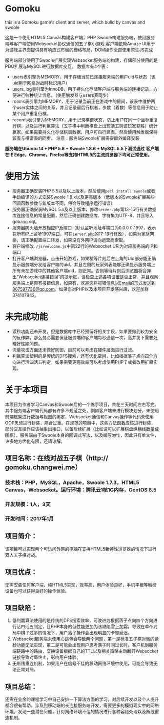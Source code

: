 # Gomoku
this is a Gomoku game's client and server, which bulid by canvas and swoole

这是一个使用HTML5 Canvas构建客户端，PHP Swoole构建服务端，使用服务端与客户端使用Websocket协议通信的五子棋小游戏
客户端依赖Amaze UI用于为游戏主界面提供具有响应式布局的栅格布局，DOM操作全部使用原生JS完成

服务端部分使用了Swoole扩展实现Websocket服务端的构建，存储部分使用的是PDO扩展与MySQL进行数据库交互。
数据库有4个表：
- users表引擎为MEMORY，用于存储当前已连接服务端的用户uid与状态（该uid用于网络对战时标识用户）
- users_log表引擎为InnoDB，用于持久化存储客户端与服务端的连接记录，方便进行各种统计信息。（使用触发器与users表同步）
- rooms表引擎为MEMORY，用于记录当前正在游戏中的房间，该表中维护两个user实体之间的关系，并且记录最后行棋者，步数（着数）等信息用于防止某个用户重复行棋。
- records表引擎为MEMORY，用于记录棋谱状态，防止用户在同一个坐标重复行棋，以及进行判赢算法（五子棋中判断棋盘上出现活五则该玩家获胜）统计赢家。如果需要持久化存储棋谱数据，用户可自行建表，然后使用触发器保持该表与棋谱表的同步。
注意：服务端Swoole扩展需要额外编译安装


**服务端在Ubuntu 14 + PHP 5.6 + Swoole 1.8.6 + MySQL 5.5下测试通过**
**客户端在IE Edge，Chrome，Firefox等支持HTML5的主流浏览器下均可正常使用。**

# 使用方法
- 服务器正确安装PHP 5.5以及以上版本，然后使用`pecl install swoole`或者手动编译的方式安装Swoole 1.8.x以及更高版本（低版本的Swoole扩展某些回调函数参数与新版本不同，将会导致程序运行错误）
- 服务器正确安装MySQL 5.x及以上版本，修改`server.php`第13-15行有关数据库连接信息的常量配置，然后正确创建数据库，字符集为UTF-8，并且导入gobang.sql。
- 服务器防火墙开放相应IP及端口（默认监听地址与端口为0.0.0.0:1997，表示在所有IP上监听1997端口，可在`server.php`的17-18行修改），如果为家庭网络，请正确配置端口转发，如果没有外网IP请向运营商索取。
- 客户端修改`./js/welcome.js`中第22行的Websocket URI为对应服务端的IP和端口
- 打开客户端浏览器，点击开始游戏，如果稍等片刻后左上角的Uid部分能正确显示服务端分发给客户端的uid，并且左侧的玩家列表能够正确显示服务端上所有未在游戏中的其他客户端uid，则正常。否则等待片刻后浏览器将会弹出“Websocket连接错误”的提示框，请检查上述各项设置是否正常，并且观察服务端上是否有报错信息，如果有，欢迎您将报错信息以Email的形式发送到867597730@qq.com，如果您对PHP以及本项目开发感兴趣，欢迎加群374107842。

# 未完成功能
- 读秒功能还未开发，但是数据库中已经预留好相关字段，如果要做到较为安全的反作弊，那么务必需要保证服务端和客户端每秒通信一次，高并发下需要处理好性能问题。
- 流量攻击方面还未做好防御，目前可以考虑在硬件层面进行过滤。
- 判赢算法使用的是传统的DFS搜索，还有优化空间，比如根据落子点向四个方向进行活四活五判定，如果需要更高效率可以考虑使用PHP７或者改用扩展实现。

# 关于本项目
本项目为作者学习Canvas和Swoole后的一个练手项目，共花三天时间左右写完。其中服务端客户端代码都有许多不规范之处，例如客户端未进行模块划分，未使用前端框架进行数据与视图的绑定，Websocket通信和Canvas操作等代码未使用OOP思想进行封装，耦合过重。在规范的项目中，这些方法函数应该进行封装，部分交互操作应该抽象出接口，以备后续扩展（比如说可以扩展棋盘纵横线数量成围棋）。服务端由于Swoole本身的回调式写法，以及编写匆忙，因此只有单文件，许多地方优化有限，还请谅解。

## 项目名称：在线对战五子棋（http:// gomoku.changwei.me）
### 技术栈：PHP，MySQL，Apache，Swoole 1.7.3，HTML5 Canvas，Websocket。运行环境：腾讯云1核1G内存，CentOS 6.5
### 开发规模：1人，3天
### 开发时间：2017年1月
## 项目简介：
该项目可以实现两个可访问外网的电脑在支持HTML5新特性浏览器的情况下进行双人五子棋对战。
## 项目优点：
无需安装任何客户端，纯HTML5实现，效率高，用户体验良好，手机平板等触控设备也可以获得良好的操作体验。
## 项目缺陷：
1.	低判赢算法使用的是传统的DFS搜索效率，可改进为根据落子点向四个方向进行活四活五判定，且PHP本身的低性能更加为该缺陷雪上加霜，导致在单个对局中棋子过多的情况下，用户落子操作会出现明显的卡顿延迟。
2.	Websocket服务端未使用心跳包会导致两个问题，第一是标准五子棋对局的读秒功能无法实现，第二是可能会出现用户思考落子时间过长时，客户机到服务端链路中的路由，交换设备根据自己的TTL以及相关策略主动断开Websocket链接导致对局终止，影响用户体验。
3.	无断线重连机制，如果用户在信号不佳的移动网络环境中使用，可能会导致无法正常对局。
## 项目总结：
还需在业余的课程学习中自己安排一下算法方面的学习，对后续开发以及个人提升都会很有帮助。涉及到移动端的长连接服务端开发，需要更多的模拟现实中的网络环境，发现一些潜在问题，针对网络环境不佳的情况进行各种容错处理以及断线重连机制。

